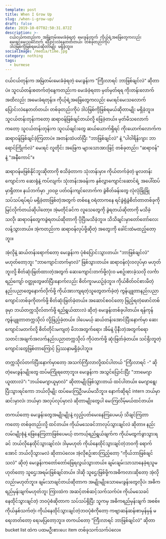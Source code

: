 ```yaml
---
template: post
title: When I Grow Up
slug: /when-i-grow-up/
draft: false
date: 2019-10-07T02:50:31.872Z
description: >-
  ငယ်ငယ်ကတည်းက အမြဲတမ်းမေးခံခဲ့ရတဲ့ မေးခွန်းတွက် ကိုယ့်ရဲ့အဖြေတွေကလည်း
  မေးရင်မေးသလောက် ပြောင်းလဲနေတတ်တယ်၊ တစ်ခုတည်းကိုပဲ
  ဒါပဲဖြစ်ကိုဖြစ်ရမယ်ဆိုတာမျိုး မရှိခဲ့ဘူး။
socialImage: /media/time.jpg
category: nothing
tags:
  - burmese
---
```

ငယ်ငယ်တုန်းက အမြဲတမ်းမေးခံခဲ့ရတဲ့ မေးခွန်းက "ကြီးလာရင် ဘာဖြစ်ချင်လဲ" ဆိုတာပဲ။ သူငယ်တန်းစတက်တဲ့နေ့ကတည်းက မေးခံခဲ့ရတာ မှတ်မှတ်ရရ ကိုးတန်းလောက်အထိလည်း အမေးခံရတုန်း။ ကိုယ့်ရဲ့အဖြေတွေကလည်း မေးရင်မေးသလောက် ပြောင်းလဲနေတတ်တယ်၊ တစ်ခုတည်းကိုပဲ ဒါပဲဖြစ်ကိုဖြစ်ရမယ်ဆိုတာမျိုး မရှိခဲ့ဘူး။ သူငယ်တန်းတုန်းကတော့ ဆရာဝန်ဖြစ်ချင်တယ်လို့ ဖြေခဲ့တယ်။ မှတ်မိသလောက်ကတော့ သူငယ်တန်းတုန်းက သူငယ်ချင်းတွေ ဆယ်ယောက်ရှိရင် ကိုးယောက်လောက်က ဆရာဝန်ဖြစ်ချင်ခဲ့ကြတာပဲ။ အတန်းထဲပတ်ပြီး "ဘာဖြစ်ချင်လဲ" နဲ့ "ပါဝါရိန်းဂျား ဘာရောင်ကြိုက်လဲ" မေးရင် လူတိုင်း အဖြေက များသောအားဖြင့် တစ်ခုတည်း၊ "ဆရာဝန်" နဲ့ "အနီကောင်"။

ဆရာဝန်မဖြစ်နိုင်ဘူးဆိုတာကို စသိခဲ့တာက သုံးတန်းမှာ။ ကိုယ်တက်ခဲ့တဲ့ မူလတန်းကျောင်းက ဆေးရုံနဲ့ ကပ်လျက်၊ သုံးတန်းအခန်းက နှစ်လွှာကျောင်းဆောင်ရဲ့ အပေါ်ထပ်မှာရှိတာ။ နယ်ဘက်မှာ ၂၀၀၉ ပတ်ဝန်းကျင်လောက်က ခွဲစိတ်ခန်းတွေ လုံလုံခြုံခြုံ သပ်သပ်ရပ်ရပ် မရှိခဲ့တာဖြစ်တဲ့အတွက် တစ်နေ့ ဝရံတာကနေ ရင်ခွဲရုံခွဲစိတ်တာတစ်ခုကို မြင်လိုက်တယ်ဆိုပါတော့။ အဲ့မတိုင်ခင်က လူသေတွေကို ခွဲရတယ်ဆိုတာကို မသိခဲ့သလို၊ ဆရာဝန်တွေကခွဲရတယ်ဆိုတာကို ပိုပြီးမသိခဲ့ဘူး။ သိသိချင်းမှာတော်တော်လေးလန့်သွားတယ်။ အဲ့ကတည်းက ဆရာဝန်လုပ်ဖို့ဆိုတဲ့ အတွေးကို ခေါင်းထဲမထည့်တော့ဘူး။

အဲ့လိုနဲ့ ဆယ်တန်းရောက်တော့ မေးခွန်းက ပုံစံပြောင်းသွားတယ်၊ "ဘာဖြစ်ချင်လဲ" မဟုတ်တော့ဘူး "ဘာကျောင်းတက်မှာလဲ" ဖြစ်သွားတယ်။ ဆရာဝန်လုံးဝလုပ်မှာ မဟုတ်ဘူးလို့ စိတ်ဆုံးဖြတ်ထားတဲ့အတွက် ဆေးကျောင်းတက်ဖို့လုံးဝ မစဥ်းစားခဲ့သလို လင်္ကာရည်ကျော် ဝတ္ထုတွေဖတ်ပြီးနောက်လည်း စိတ်ကူးမယဥ်ခဲ့ဘူး။ ကိုယ်စိတ်ဝင်စားမိတဲ့ နည်းပညာတွေနောက်လိုက်ဖို့ ကိုယ်အားကျရတဲ့သူတွေတက်ခဲ့တဲ့ ကွန်ပျူတာနည်းပညာကျောင်းတစ်ခုကိုတက်ဖို့ စိတ်ဆုံးဖြတ်ခဲ့တယ်။ အဆောင်စဝင်တော့ ဖြည့်ရတဲ့ဖောင်တစ်ခုမှာ ဘယ်တက္ကသိုလ်တက်ဖို့ ရည်ရွယ်ထားလဲ ဆိုတဲ့ မေးခွန်းတစ်ခုပါတယ်။ ရန်ကုန်ကွန်ပျူတာတက္ကသိုလ် လို့ဖြည့်ခဲ့တယ်။ ဒါပေမယ့် ဆယ်တန်းအောင်ပြီးနောက်မှာ ဆေးကျောင်းမတက်လို့ စိတ်တိုင်းမကျတဲ့ မိဘအတွက်ရော၊ အိမ်နဲ့ ပိုနီးတဲ့အတွက်ရော သတင်းအချက်အလက်နည်းပညာတက္ကသိုလ် ကိုပဲတက်ဖို့ ဆုံးဖြတ်ခဲ့တယ်။ သင်ရိုးတူတဲ့ ကျောင်းတွေဖြစ်တာကြောင့် ပြဿနာမရှိခဲ့ပါဘူး။

တက္ကသိုလ်တက်ပြီးနောက်မှာတော့ အသက်ကြီးလာလို့ထင်ပါတယ် "ကြီးလာရင် -" ဆိုတဲ့မေးခွန်းမျိုးတွေ ထပ်မကြုံရတော့ဘူး။ မေးခွန်းက အသွင်ပြောင်းပြီး "ဘာမေဂျာယူထားလဲ"၊ "ဘယ်မေဂျာယူမှာလဲ" ဆိုတာမျိုးဖြစ်သွားတယ် ထင်ပါတယ်။ မေဂျာရွေးပြီးသွားရင်ကော ဘယ်လိုမျိုး ထပ်မေးကြဦးမယ်မသိဘူး။ နောက်ဆိုရင် intern ဘယ်မှာဆင်းမှာလဲ၊ ဘယ်မှာ အလုပ်လုပ်မှာလဲ ဆိုတာမျိုးတွေပါ မေးကြလိမ့်မယ်ထင်တယ်။

တကယ်တော့ မေးခွန်းတွေအမျိုးမျိုးနဲ့ လှည့်ပတ်မေးနေကြပေမယ့် သိချင်ကြတာကတော့ တစ်ခုတည်းလို့ ထင်တယ်။ ကိုယ်မသေခင်ဘာလုပ်သွားချင်လဲ ဆိုတာ။ နည်းလမ်းမျိုးစုံနဲ့ ဖြေနေကြတာဖြစ်ပေမယ့် တကယ့်ရည်ရွယ်ချက်က ကိုယ်မထွက်ခွာသွားရခင်  ဘယ်လိုနေထိုင်သွားချင်လဲ၊ ဒါမှမဟုတ် ကိုယ်နေထိုင်သွားချင်တဲ့ဘဝကို ရောက်အောင် ဘယ်လိုသွားမလဲ ဆိုတာပဲလေ။ အဲ့လိုစဥ်းစားကြည့်တော့ "ကိုယ်ဘာဖြစ်ချင်သလဲ" ဆိုတဲ့ မေးခွန်းကတော်တော်ဖြေရလွယ်သွားတယ်။ ချမ်းချမ်းသာသာနေခဲ့ရသူမဟုတ်တော့ သူဌေးအရမ်းဖြစ်ချင်တယ်။ ဒါဆို သူဌေးဖြစ်ဖို့ကအဓိကလားဆိုတော့ အဲ့လိုလည်းမဟုတ်ဘူး။ ချမ်းသာချင်တယ်ဆိုတာက အမျိုးမျိုးသောမေးခွန်းတွေလိုပဲ၊ အဓိကရည်မှန်းချက်မဟုတ်ဘူး ကြားထဲက အဆင့်တစ်ဆင့်သက်သက်ပဲ။ ကိုယ်မသေခင် နေထိုင်သွားချင်တဲ့ ဘဝပုံစံဆိုတာက သပ်သပ်ရှိပြီး သူကမှ အဓိကရည်မှန်းချက် အစစ်။ ကိုယ်နှစ်သက်တဲ့၊ ကိုယ်နေထိုင်သွားချင်တဲ့ဘဝပုံစံကိုတော့ ကဗျာဆန်ဆန်၊စာမှန်မှန် မရေးတတ်တော့ ရေးမပြတော့ဘူး။ တကယ်တော့ "ကြီးလာရင် ဘာဖြစ်ချင်လဲ" ဆိုတာ bucket list ထဲက ပထမဦးစားပေး item တစ်ခုသက်သက်ပဲလေ။
